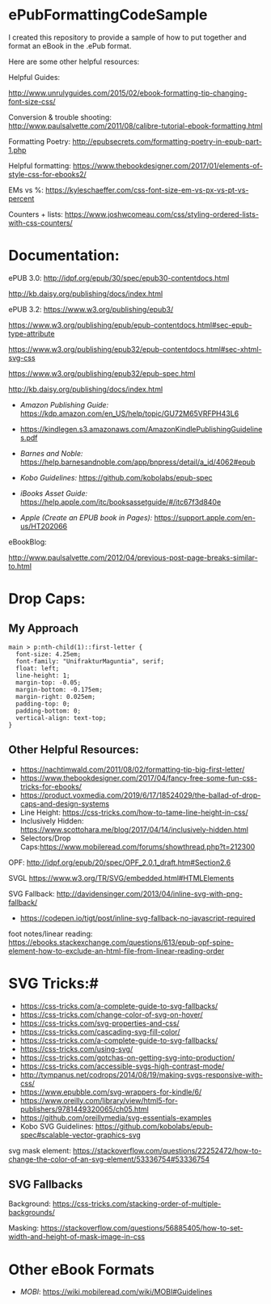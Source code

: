 # ePubFormattingCodeSample

I created this repository to provide a sample of how to put together and format an eBook in the .ePub format.

Here are some other helpful resources:

Helpful Guides:

http://www.unrulyguides.com/2015/02/ebook-formatting-tip-changing-font-size-css/

Conversion & trouble shooting: http://www.paulsalvette.com/2011/08/calibre-tutorial-ebook-formatting.html

Formatting Poetry: http://epubsecrets.com/formatting-poetry-in-epub-part-1.php

Helpful formatting: https://www.thebookdesigner.com/2017/01/elements-of-style-css-for-ebooks2/

EMs vs %: https://kyleschaeffer.com/css-font-size-em-vs-px-vs-pt-vs-percent

Counters + lists: https://www.joshwcomeau.com/css/styling-ordered-lists-with-css-counters/



# Documentation: #

ePUB 3.0: http://idpf.org/epub/30/spec/epub30-contentdocs.html

http://kb.daisy.org/publishing/docs/index.html

ePUB 3.2:
https://www.w3.org/publishing/epub3/

https://www.w3.org/publishing/epub/epub-contentdocs.html#sec-epub-type-attribute

https://www.w3.org/publishing/epub32/epub-contentdocs.html#sec-xhtml-svg-css

https://www.w3.org/publishing/epub32/epub-spec.html

http://kb.daisy.org/publishing/docs/index.html

* _Amazon Publishing Guide:_ https://kdp.amazon.com/en_US/help/topic/GU72M65VRFPH43L6
* https://kindlegen.s3.amazonaws.com/AmazonKindlePublishingGuidelines.pdf

* _Barnes and Noble:_ https://help.barnesandnoble.com/app/bnpress/detail/a_id/4062#epub
* _Kobo Guidelines:_ https://github.com/kobolabs/epub-spec
* _iBooks Asset Guide:_ https://help.apple.com/itc/booksassetguide/#/itc67f3d840e
* _Apple (Create an EPUB book in Pages):_ https://support.apple.com/en-us/HT202066




eBookBlog:

http://www.paulsalvette.com/2012/04/previous-post-page-breaks-similar-to.html

# Drop Caps: #
## My Approach ##

```
main > p:nth-child(1)::first-letter {
  font-size: 4.25em;
  font-family: "UnifrakturMaguntia", serif;
  float: left;
  line-height: 1;
  margin-top: -0.05;
  margin-bottom: -0.175em;
  margin-right: 0.025em;
  padding-top: 0;
  padding-bottom: 0;
  vertical-align: text-top;
}
```
## Other Helpful Resources: ##
* https://nachtimwald.com/2011/08/02/formatting-tip-big-first-letter/
* https://www.thebookdesigner.com/2017/04/fancy-free-some-fun-css-tricks-for-ebooks/
* https://product.voxmedia.com/2019/6/17/18524029/the-ballad-of-drop-caps-and-design-systems
* Line Height: https://css-tricks.com/how-to-tame-line-height-in-css/
* Inclusively Hidden: https://www.scottohara.me/blog/2017/04/14/inclusively-hidden.html
* Selectors/Drop Caps:https://www.mobileread.com/forums/showthread.php?t=212300




OPF: http://idpf.org/epub/20/spec/OPF_2.0.1_draft.htm#Section2.6

SVGL https://www.w3.org/TR/SVG/embedded.html#HTMLElements

SVG Fallback: http://davidensinger.com/2013/04/inline-svg-with-png-fallback/

- https://codepen.io/tigt/post/inline-svg-fallback-no-javascript-required

foot notes/linear reading: https://ebooks.stackexchange.com/questions/613/epub-opf-spine-element-how-to-exclude-an-html-file-from-linear-reading-order


 


# SVG Tricks:#

* https://css-tricks.com/a-complete-guide-to-svg-fallbacks/
* https://css-tricks.com/change-color-of-svg-on-hover/
* https://css-tricks.com/svg-properties-and-css/
* https://css-tricks.com/cascading-svg-fill-color/
* https://css-tricks.com/a-complete-guide-to-svg-fallbacks/
* https://css-tricks.com/using-svg/
* https://css-tricks.com/gotchas-on-getting-svg-into-production/
* https://css-tricks.com/accessible-svgs-high-contrast-mode/
* http://tympanus.net/codrops/2014/08/19/making-svgs-responsive-with-css/
* https://www.epubble.com/svg-wrappers-for-kindle/6/
* https://www.oreilly.com/library/view/html5-for-publishers/9781449320065/ch05.html
* https://github.com/oreillymedia/svg-essentials-examples
* Kobo SVG Guidelines: https://github.com/kobolabs/epub-spec#scalable-vector-graphics-svg

svg mask element: https://stackoverflow.com/questions/22252472/how-to-change-the-color-of-an-svg-element/53336754#53336754

## SVG Fallbacks ##

Background: https://css-tricks.com/stacking-order-of-multiple-backgrounds/

Masking: https://stackoverflow.com/questions/56885405/how-to-set-width-and-height-of-mask-image-in-css

# Other eBook Formats #
* _MOBI_: https://wiki.mobileread.com/wiki/MOBI#Guidelines
